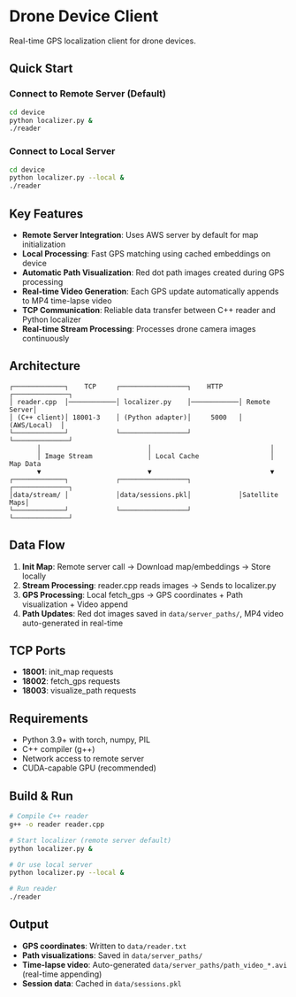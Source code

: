 # Drone Device Client

Real-time GPS localization client for drone devices.

## Quick Start

### Connect to Remote Server (Default)

```bash
cd device
python localizer.py &
./reader
```

### Connect to Local Server

```bash
cd device
python localizer.py --local &
./reader
```

## Key Features

- **Remote Server Integration**: Uses AWS server by default for map initialization
- **Local Processing**: Fast GPS matching using cached embeddings on device
- **Automatic Path Visualization**: Red dot path images created during GPS processing
- **Real-time Video Generation**: Each GPS update automatically appends to MP4 time-lapse video
- **TCP Communication**: Reliable data transfer between C++ reader and Python localizer
- **Real-time Stream Processing**: Processes drone camera images continuously

## Architecture

```
┌─────────────┐    TCP     ┌─────────────────┐    HTTP    ┌──────────────┐
│ reader.cpp  │────────────│ localizer.py    │────────────│ Remote Server│
│ (C++ client)│ 18001-3    │ (Python adapter)│     5000   │ (AWS/Local)  │
└─────────────┘            └─────────────────┘            └──────────────┘
       │                           │                              │
       │ Image Stream              │ Local Cache                  │ Map Data
       ▼                           ▼                              ▼
┌─────────────┐            ┌─────────────────┐            ┌──────────────┐
│data/stream/ │            │data/sessions.pkl│            │Satellite Maps│
└─────────────┘            └─────────────────┘            └──────────────┘
```

## Data Flow

1. **Init Map**: Remote server call → Download map/embeddings → Store locally
2. **Stream Processing**: reader.cpp reads images → Sends to localizer.py
3. **GPS Processing**: Local fetch_gps → GPS coordinates + Path visualization + Video append
4. **Path Updates**: Red dot images saved in `data/server_paths/`, MP4 video auto-generated in real-time

## TCP Ports

- **18001**: init_map requests
- **18002**: fetch_gps requests
- **18003**: visualize_path requests

## Requirements

- Python 3.9+ with torch, numpy, PIL
- C++ compiler (g++)
- Network access to remote server
- CUDA-capable GPU (recommended)

## Build & Run

```bash
# Compile C++ reader
g++ -o reader reader.cpp

# Start localizer (remote server default)
python localizer.py &

# Or use local server
python localizer.py --local &

# Run reader
./reader
```

## Output

- **GPS coordinates**: Written to `data/reader.txt`
- **Path visualizations**: Saved in `data/server_paths/`
- **Time-lapse video**: Auto-generated `data/server_paths/path_video_*.avi` (real-time appending)
- **Session data**: Cached in `data/sessions.pkl`
